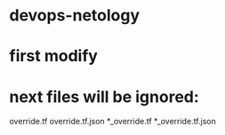 # devops-netology


# first modify


# next files will be ignored:
override.tf
override.tf.json
*_override.tf
*_override.tf.json